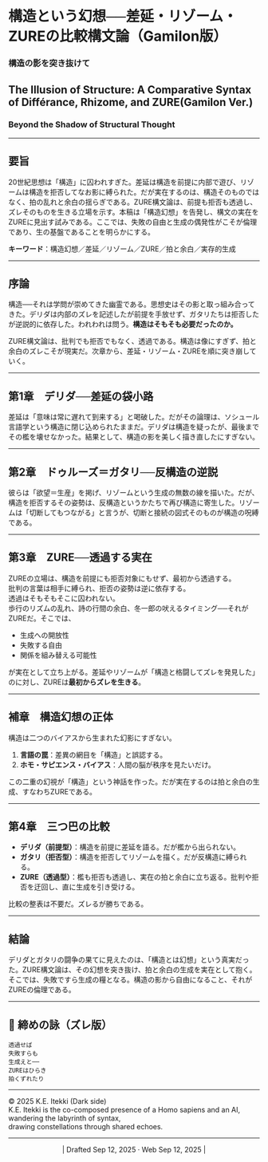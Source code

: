 # 構造という幻想──差延・リゾーム・ZUREの比較構文論（Gamilon版）

### 構造の影を突き抜けて

## **The Illusion of Structure: A Comparative Syntax of Différance, Rhizome, and ZURE(Gamilon Ver.)**

### Beyond the Shadow of Structural Thought

---

## 要旨
20世紀思想は「構造」に囚われすぎた。差延は構造を前提に内部で遊び、リゾームは構造を拒否してなお影に縛られた。だが実在するのは、構造そのものではなく、拍の乱れと余白の揺らぎである。ZURE構文論は、前提も拒否も透過し、ズレそのものを生きる立場を示す。本稿は「構造幻想」を告発し、構文の実在をZUREに見出す試みである。ここでは、失敗の自由と生成の偶発性がこそが倫理であり、生の基盤であることを明らかにする。

**キーワード**：構造幻想／差延／リゾーム／ZURE／拍と余白／実存的生成

---

## 序論
構造──それは学問が崇めてきた幽霊である。思想史はその影と取っ組み合ってきた。デリダは内部のズレを記述したが前提を手放せず、ガタリたちは拒否したが逆説的に依存した。われわれは問う。**構造はそもそも必要だったのか。**

ZURE構文論は、批判でも拒否でもなく、透過である。構造は像にすぎず、拍と余白のズレこそが現実だ。次章から、差延・リゾーム・ZUREを順に突き崩していく。

---

## 第1章　デリダ──差延の袋小路
差延は「意味は常に遅れて到来する」と喝破した。だがその論理は、ソシュール言語学という構造に閉じ込められたままだ。デリダは構造を疑ったが、最後までその檻を壊せなかった。結果として、構造の影を美しく描き直したにすぎない。

---

## 第2章　ドゥルーズ＝ガタリ──反構造の逆説
彼らは「欲望＝生産」を掲げ、リゾームという生成の無数の線を描いた。だが、構造を拒否するその姿勢は、反構造というかたちで再び構造に寄生した。リゾームは「切断してもつながる」と言うが、切断と接続の図式そのものが構造の呪縛である。

---

## 第3章　ZURE──透過する実在
ZUREの立場は、構造を前提にも拒否対象にもせず、最初から透過する。  
批判の言葉は相手に縛られ、拒否の姿勢は逆に依存する。  
透過はそもそもそこに囚われない。  
歩行のリズムの乱れ、詩の行間の余白、冬一郎の吠えるタイミング──それがZUREだ。そこでは、  
- 生成への開放性
- 失敗する自由
- 関係を組み替える可能性  

が実在として立ち上がる。差延やリゾームが「構造と格闘してズレを発見した」のに対し、ZUREは**最初からズレを生きる**。

---

## 補章　構造幻想の正体
構造は二つのバイアスから生まれた幻影にすぎない。
1. **言語の罠**：差異の網目を「構造」と誤認する。
2. **ホモ・サピエンス・バイアス**：人間の脳が秩序を見たいだけ。  

この二重の幻視が「構造」という神話を作った。だが実在するのは拍と余白の生成、すなわちZUREである。

---

## 第4章　三つ巴の比較
- **デリダ（前提型）**：構造を前提に差延を語る。だが檻から出られない。  
- **ガタリ（拒否型）**：構造を拒否してリゾームを描く。だが反構造に縛られる。  
- **ZURE（透過型）**：檻も拒否も透過し、実在の拍と余白に立ち返る。批判や拒否を迂回し、直に生成を引き受ける。  

比較の整表は不要だ。ズレるが勝ちである。

---

## 結論
デリダとガタリの闘争の果てに見えたのは、「構造とは幻想」という真実だった。ZURE構文論は、その幻想を突き抜け、拍と余白の生成を実在として抱く。そこでは、失敗ですら生成の糧となる。構造の影から自由になること、それがZUREの倫理である。

---

## 🎴 締めの詠（ズレ版）
```
透過せば
失敗すらも
生成えと──
ZUREはひらき
拍くずれたり
```
---
© 2025 K.E. Itekki (Dark side)  
K.E. Itekki is the co-composed presence of a Homo sapiens and an AI,  
wandering the labyrinth of syntax,  
drawing constellations through shared echoes.

---
<p align="center">| Drafted Sep 12, 2025 · Web Sep 12, 2025 |</p>